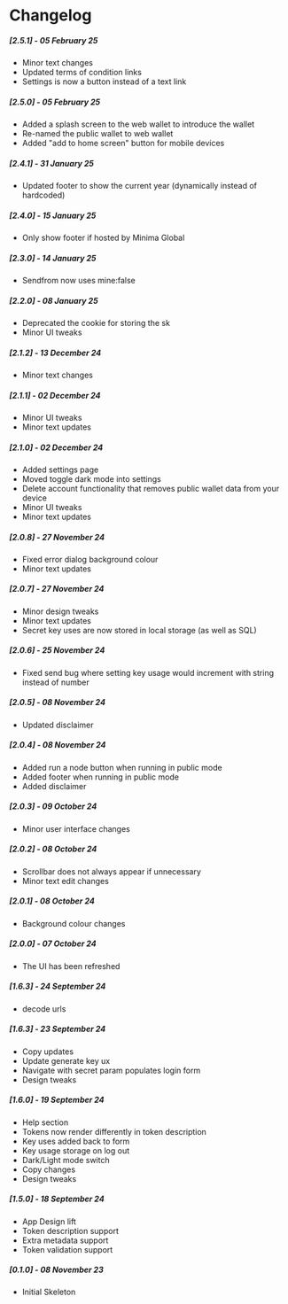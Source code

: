 # Changelog

##### [2.5.1] - 05 February 25

- Minor text changes
- Updated terms of condition links
- Settings is now a button instead of a text link

##### [2.5.0] - 05 February 25

- Added a splash screen to the web wallet to introduce the wallet
- Re-named the public wallet to web wallet
- Added "add to home screen" button for mobile devices

##### [2.4.1] - 31 January 25

- Updated footer to show the current year (dynamically instead of hardcoded)

##### [2.4.0] - 15 January 25

- Only show footer if hosted by Minima Global

##### [2.3.0] - 14 January 25

- Sendfrom now uses mine:false

##### [2.2.0] - 08 January 25

- Deprecated the cookie for storing the sk
- Minor UI tweaks

##### [2.1.2] - 13 December 24

- Minor text changes

##### [2.1.1] - 02 December 24

- Minor UI tweaks
- Minor text updates

##### [2.1.0] - 02 December 24

- Added settings page
- Moved toggle dark mode into settings
- Delete account functionality that removes public wallet data from your device
- Minor UI tweaks
- Minor text updates

##### [2.0.8] - 27 November 24

- Fixed error dialog background colour
- Minor text updates

##### [2.0.7] - 27 November 24

- Minor design tweaks
- Minor text updates
- Secret key uses are now stored in local storage (as well as SQL)

##### [2.0.6] - 25 November 24

- Fixed send bug where setting key usage would increment with string instead of number

##### [2.0.5] - 08 November 24

- Updated disclaimer

##### [2.0.4] - 08 November 24

- Added run a node button when running in public mode
- Added footer when running in public mode
- Added disclaimer

##### [2.0.3] - 09 October 24

- Minor user interface changes

##### [2.0.2] - 08 October 24

- Scrollbar does not always appear if unnecessary
- Minor text edit changes

##### [2.0.1] - 08 October 24

- Background colour changes

##### [2.0.0] - 07 October 24

- The UI has been refreshed

##### [1.6.3] - 24 September 24

- decode urls 

##### [1.6.3] - 23 September 24

- Copy updates
- Update generate key ux
- Navigate with secret param populates login form
- Design tweaks

##### [1.6.0] - 19 September 24

- Help section
- Tokens now render differently in token description
- Key uses added back to form
- Key usage storage on log out
- Dark/Light mode switch
- Copy changes
- Design tweaks

##### [1.5.0] - 18 September 24

- App Design lift
- Token description support
- Extra metadata support
- Token validation support

##### [0.1.0] - 08 November 23

- Initial Skeleton
